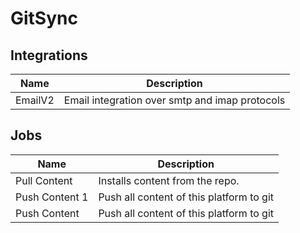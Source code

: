 # GitSync

## Integrations
|Name|Description|
|----|-----------|
|EmailV2|Email integration over smtp and imap protocols|


## Jobs
|Name|Description|
|----|-----------|
|Pull Content|Installs content from the repo.|
|Push Content 1|Push all content of this platform to git|
|Push Content|Push all content of this platform to git|

